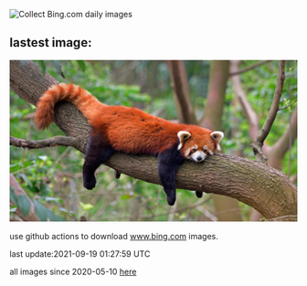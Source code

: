 ![Collect Bing.com daily images](https://github.com/counter2015/bing-daily-images/workflows/Collect%20Bing.com%20daily%20images/badge.svg)
## lastest image:
![](images/Firefox.jpg)

use github actions to download www.bing.com images.

last update:2021-09-19 01:27:59 UTC

all images since 2020-05-10 [here](https://github.com/counter2015/bing-daily-images/tree/master/images) 
